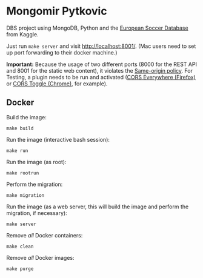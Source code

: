 # Mongomir Pytkovic

DBS project using MongoDB, Python and the [European Soccer Database](https://www.kaggle.com/hugomathien/soccer) from Kaggle.

Just run `make server` and visit [http://localhost:8001/](http://localhost:8001/match). (Mac users need to set up port forwarding to their docker machine.)

**Important:** Because the usage of two different ports (8000 for the REST API and 8001 for the static web content), it violates the [Same-origin policy](https://developer.mozilla.org/en-US/docs/Web/Security/Same-origin_policy).  For Testing, a plugin needs to be run and activated ([CORS Everywhere (Firefox)](https://addons.mozilla.org/de/firefox/addon/cors-everywhere/) or [CORS Toggle (Chrome)](https://chrome.google.com/webstore/detail/cors-toggle/jioikioepegflmdnbocfhgmpmopmjkim), for example).

## Docker

Build the image:

    make build

Run the image (interactive bash session):

    make run

Run the image (as root):

    make rootrun

Perform the migration:

    make migration

Run the image (as a web server, this will build the image and perform the
migration, if necessary):

    make server

Remove _all_ Docker containers:

    make clean

Remove _all_ Docker images:

    make purge
